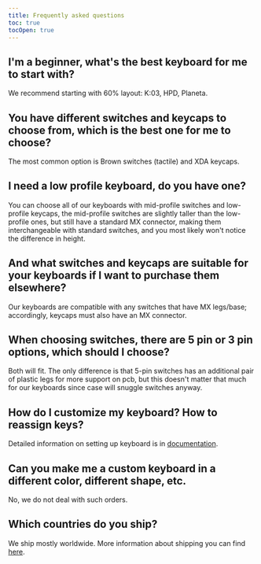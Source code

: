 ```yaml
---
title: Frequently asked questions 
toc: true
tocOpen: true
---
```

## I'm a beginner, what's the best keyboard for me to start with?
We recommend starting with 60% layout: K:03, HPD, Planeta.

## You have different switches and keycaps to choose from, which is the best one for me to choose?
The most common option is Brown switches (tactile) and XDA keycaps.

## I need a low profile keyboard, do you have one?
You can choose all of our keyboards with mid-profile switches and low-profile keycaps, the mid-profile switches are slightly taller than the low-profile ones, but still have a standard MX connector, making them interchangeable with standard switches, and you most likely won't notice the difference in height.

## And what switches and keycaps are suitable for your keyboards if I want to purchase them elsewhere?
Our keyboards are compatible with any switches that have MX legs/base; accordingly, keycaps must also have an MX connector.

## When choosing switches, there are 5 pin or 3 pin options, which should I choose?
Both will fit.
The only difference is that 5-pin switches has an additional pair of plastic legs for more support on pcb, but this doesn't matter that much for our keyboards since case will snuggle switches anyway.

## How do I customize my keyboard? How to reassign keys?
Detailed information on setting up keyboard is in [documentation](docs).

## Can you make me a custom keyboard in a different color, different shape, etc.
No, we do not deal with such orders.

## Which countries do you ship?
We ship mostly worldwide. More information about shipping you can find [here](https://ergohaven.xyz/shipping).
